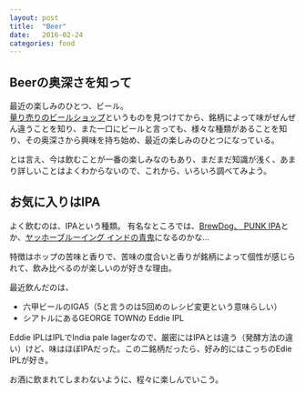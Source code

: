 ```yaml
---
layout: post
title:  "Beer"
date:   2016-02-24
categories: food
---
```

## Beerの奥深さを知って
最近の楽しみのひとつ、ビール。  
[量り売りのビールショップ](http://night-owl.jimdo.com/)というものを見つけてから、銘柄によって味がぜんぜん違うことを知り、また一口にビールと言っても、様々な種類があることを知り、その奥深さから興味を持ち始め、最近の楽しみのひとつになっている。

とは言え、今は飲むことが一番の楽しみなのもあり、まだまだ知識が浅く、あまり詳しいことはよくわからないので、これから、いろいろ調べてみよう。

## お気に入りはIPA
よく飲むのは、IPAという種類。
有名なところでは、[BrewDog、 PUNK IPA](https://www.brewdog.com/beer/headliners/punk-ipa)とか、[ヤッホーブルーイング インドの青鬼](http://yonasato.com/ec/product/indono_aooni/)になるのかな…  

特徴はホップの苦味と香りで、苦味の度合いと香りが銘柄によって個性が感じられて、飲み比べるのが楽しいのが好きな理由。

最近飲んだのは、  
- 六甲ビールのIGA5（5と言うのは5回めのレシピ変更という意味らしい）  
- シアトルにあるGEORGE TOWNの Eddie IPL

Eddie IPLはIPLでIndia pale lagerなので、厳密にはIPAとは違う（発酵方法の違い）けど、味はほぼIPAだった。この二銘柄だったら、好み的にはこっちのEdie IPLが好き。

お酒に飲まれてしまわないように、程々に楽しんでいこう。